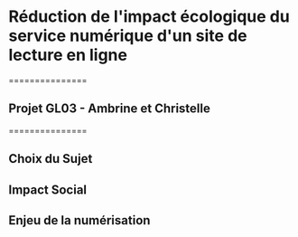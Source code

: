 # Réduction de l'impact écologique du service numérique d'un site de lecture en ligne
===============
##  Projet GL03 - Ambrine et Christelle 
===============

## Choix du Sujet

## Impact Social

## Enjeu de la numérisation


